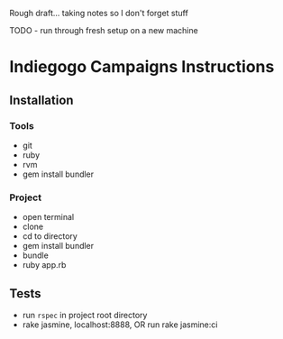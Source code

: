 Rough draft... taking notes so I don't forget stuff

TODO - run through fresh setup on a new machine

# Indiegogo Campaigns Instructions

## Installation

### Tools

- git
- ruby
- rvm
- gem install bundler

### Project

- open terminal
- clone
- cd to directory
- gem install bundler
- bundle
- ruby app.rb

## Tests

- run `rspec` in project root directory
- rake jasmine, localhost:8888, OR run rake jasmine:ci